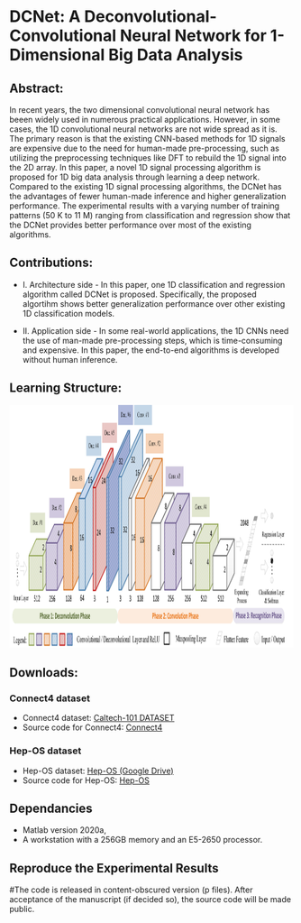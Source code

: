# DCNet: A Deconvolutional-Convolutional Neural Network for 1-Dimensional Big Data Analysis

## Abstract:
In recent years, the two dimensional convolutional neural network has beeen widely used in numerous practical applications. However, in some cases, the 1D convolutional neural networks are not wide spread as it is. The primary reason is that the existing CNN-based methods for 1D signals are expensive due to the need for human-made pre-processing, such as utilizing the preprocessing techniques like DFT to rebuild the 1D signal into the 2D array. In this paper, a novel 1D signal processing algorithm is proposed for 1D big data analysis through learning a deep network. Compared to the existing 1D signal processing algorithms, the DCNet has the advantages of fewer human-made inference and higher generalization performance. The experimental results with a varying number of training patterns (50 K to 11 M) ranging from classification and regression show that the DCNet provides better performance over most of the existing algorithms.

## Contributions:
* I. Architecture side -  In this paper, one 1D classification and regression algorithm called DCNet is proposed. Specifically, the proposed algortihm shows better generalization performance over other existing 1D classification models. 

* II. Application side - In some real-world applications, the 1D CNNs need the use of man-made pre-processing steps, which is time-consuming and expensive. In this paper, the end-to-end algorithms is developed without human inference.

## Learning Structure:

<img src="https://github.com/W1AE/DCNet/blob/main/f1_n.jpg" width="1050" height="430" />

## Downloads:
### Connect4 dataset
* Connect4 dataset: [Caltech-101 DATASET](http://www.vision.caltech.edu/Image_Datasets/Caltech101/)
* Source code for Connect4: [Connect4](https://github.com/W1AE/Retraining/blob/main/Demo_Caltech101.zip)
### Hep-OS dataset
* Hep-OS dataset: [Hep-OS (Google Drive)](https://drive.google.com/file/d/1kL3de2i6QYgFyOpmZYlnFy6_IJKeRB38/view?usp=sharing)
* Source code for Hep-OS: [Hep-OS](https://github.com/W1AE/DCNet/blob/main/Code_Hep-OS.zip)

## Dependancies
* Matlab version 2020a,
* A workstation with a 256GB memory and an E5-2650 processor.

## Reproduce the Experimental Results

#The code is released in content-obscured version (p files). After acceptance of the manuscript (if decided so), the source code will be made public.
